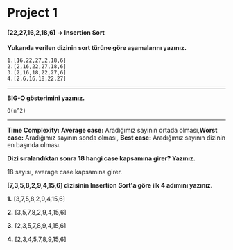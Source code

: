 # Project 1
#### [22,27,16,2,18,6] -> Insertion Sort
**Yukarıda verilen dizinin sort türüne göre aşamalarını yazınız.**
```
1.[16,22,27,2,18,6]  
2.[2,16,22,27,18,6]   
3.[2,16,18,22,27,6]   
4.[2,6,16,18,22,27]
```
---

**BIG-O gösterimini yazınız.**

```
O(n^2)
```
---
**Time Complexity:** **Average case:** Aradığımız sayının ortada olması,**Worst case:** Aradığımız sayının sonda olması, **Best case:** Aradığımız sayının dizinin en başında olması.


**Dizi sıralandıktan sonra 18 hangi case kapsamına girer? Yazınız.**

18 sayısı, average case kapsamına girer.

**[7,3,5,8,2,9,4,15,6] dizisinin Insertion Sort'a göre ilk 4 adımını yazınız.**

**1.** [3,7,5,8,2,9,4,15,6]

**2.** [3,5,7,8,2,9,4,15,6]

**3.** [2,3,5,7,8,9,4,15,6]

**4.** [2,3,4,5,7,8,9,15,6]






